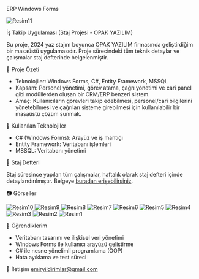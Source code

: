 
ERP Windows Forms

![Resim11](https://github.com/user-attachments/assets/38a0db33-abeb-4a4c-aa05-97cde120c3e4)

İş Takip Uygulaması (Staj Projesi - OPAK YAZILIM)

Bu proje, 2024 yaz stajım boyunca OPAK YAZILIM firmasında geliştirdiğim bir masaüstü uygulamasıdır. Proje sürecindeki tüm teknik detaylar ve çalışmalar staj defterinde belgelenmiştir.

📌 Proje Özeti

- Teknolojiler: Windows Forms, C#, Entity Framework, MSSQL
- Kapsam: Personel yönetimi, görev atama, çağrı yönetimi ve cari panel gibi modüllerden oluşan bir CRM/ERP benzeri sistem.
- Amaç: Kullanıcıların görevleri takip edebilmesi, personel/cari bilgilerini yönetebilmesi ve çağrıları sisteme girebilmesi için kullanılabilir bir masaüstü çözüm sunmak.

 🔧 Kullanılan Teknolojiler

- C# (Windows Forms): Arayüz ve iş mantığı
- Entity Framework: Veritabanı işlemleri
- MSSQL: Veritabanı yönetimi

📖 Staj Defteri

Staj süresince yapılan tüm çalışmalar, haftalık olarak staj defteri içinde detaylandırılmıştır. Belgeye [buradan erişebilirsiniz](./staj_defteri.docx).

📷 Görseller

![Resim10](https://github.com/user-attachments/assets/6fabaf06-efa3-494e-bce4-48809d7cf866)
![Resim9](https://github.com/user-attachments/assets/6b1b733d-2f9d-4e6d-b557-fca9ad8595f1)
![Resim8](https://github.com/user-attachments/assets/4dff33bd-42f6-49e0-bfe9-3206a8816d7d)
![Resim7](https://github.com/user-attachments/assets/b7e0ab1e-ef30-43dc-8791-514af88050e2)
![Resim6](https://github.com/user-attachments/assets/8520dff2-7630-4e96-9e2c-61acc48ad153)
![Resim5](https://github.com/user-attachments/assets/a957f473-1c6a-440c-b8ee-0701006b704d)
![Resim4](https://github.com/user-attachments/assets/73f0ac6b-02dc-4024-b5ed-90ccef12050a)
![Resim3](https://github.com/user-attachments/assets/bd21c8e1-8427-4256-9ebe-e04d4bc69605)
![Resim2](https://github.com/user-attachments/assets/b4dadafe-cabd-4a8b-91bb-a1a8d6f77006)
![Resim1](https://github.com/user-attachments/assets/e7e0e347-6432-4e2c-91a8-e9a7e002d599)


🎯 Öğrendiklerim

- Veritabanı tasarımı ve ilişkisel veri yönetimi
- Windows Forms ile kullanıcı arayüzü geliştirme
- C# ile nesne yönelimli programlama (OOP)
- Hata ayıklama ve test süreci

 📩 İletişim
emiryildirimlar@gmail.com

